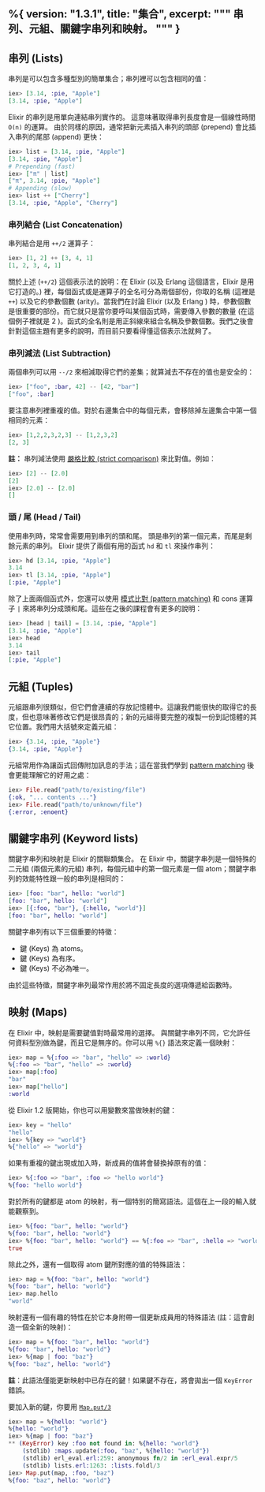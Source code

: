 %{
  version: "1.3.1",
  title: "集合",
  excerpt: """
  串列、元組、關鍵字串列和映射。
  """
}
---

## 串列 (Lists)

串列是可以包含多種型別的簡單集合；串列裡可以包含相同的值：

```elixir
iex> [3.14, :pie, "Apple"]
[3.14, :pie, "Apple"]
```

Elixir 的串列是用單向連結串列實作的。
這意味著取得串列長度會是一個線性時間 `O(n)` 的運算。
由於同樣的原因，通常把新元素插入串列的頭部 (prepend) 會比插入串列的尾部 (append) 更快：

```elixir
iex> list = [3.14, :pie, "Apple"]
[3.14, :pie, "Apple"]
# Prepending (fast)
iex> ["π" | list]
["π", 3.14, :pie, "Apple"]
# Appending (slow)
iex> list ++ ["Cherry"]
[3.14, :pie, "Apple", "Cherry"]
```

### 串列結合 (List Concatenation)

串列結合是用 `++/2` 運算子：

```elixir
iex> [1, 2] ++ [3, 4, 1]
[1, 2, 3, 4, 1]
```

關於上述 (`++/2`) 這個表示法的說明：在 Elixir (以及 Erlang 這個語言，Elixir 是用它打造的。) 裡，每個函式或是運算子的全名可分為兩個部份，你取的名稱 (這裡是 `++`) 以及它的參數個數 (arity)。當我們在討論 Elixir (以及 Erlang ) 時，參數個數是很重要的部份。而它就只是當你要呼叫某個函式時，需要傳入參數的數量 (在這個例子裡就是 2 )。函式的全名則是用正斜線來組合名稱及參數個數。我們之後會針對這個主題有更多的說明，而目前只要看得懂這個表示法就夠了。

### 串列減法 (List Subtraction)

兩個串列可以用 `--/2` 來相減取得它們的差集；就算減去不存在的值也是安全的：

```elixir
iex> ["foo", :bar, 42] -- [42, "bar"]
["foo", :bar]
```

要注意串列裡重複的值。對於右邊集合中的每個元素，會移除掉左邊集合中第一個相同的元素：

```elixir
iex> [1,2,2,3,2,3] -- [1,2,3,2]
[2, 3]
```

**註：** 串列減法使用 [嚴格比較 (strict comparison)](basics.md#comparison) 來比對值。例如：

```elixir
iex> [2] -- [2.0]
[2]
iex> [2.0] -- [2.0]
[]
```

### 頭 / 尾 (Head / Tail)

使用串列時，常常會需要用到串列的頭和尾。
頭是串列的第一個元素，而尾是剩餘元素的串列。
Elixir 提供了兩個有用的函式 `hd` 和 `tl` 來操作串列：

```elixir
iex> hd [3.14, :pie, "Apple"]
3.14
iex> tl [3.14, :pie, "Apple"]
[:pie, "Apple"]
```

除了上面兩個函式外，您還可以使用 [模式比對 (pattern matching)](/zh-hant/lessons/basics/pattern_matching) 和 cons 運算子 `|` 來將串列分成頭和尾。這些在之後的課程會有更多的說明：

```elixir
iex> [head | tail] = [3.14, :pie, "Apple"]
[3.14, :pie, "Apple"]
iex> head
3.14
iex> tail
[:pie, "Apple"]
```

## 元組 (Tuples)

元組跟串列很類似，但它們會連續的存放記憶體中。這讓我們能很快的取得它的長度，但也意味著修改它們是很昂貴的；新的元組得要完整的複製一份到記憶體的其它位置。我們用大括號來定義元組：

```elixir
iex> {3.14, :pie, "Apple"}
{3.14, :pie, "Apple"}
```

元組常用作為讓函式回傳附加訊息的手法；這在當我們學到 [pattern matching](/zh-hant/lessons/basics/pattern_matching) 後會更能理解它的好用之處：

```elixir
iex> File.read("path/to/existing/file")
{:ok, "... contents ..."}
iex> File.read("path/to/unknown/file")
{:error, :enoent}
```

## 關鍵字串列 (Keyword lists)

關鍵字串列和映射是 Elixir 的關聯類集合。
在 Elixir 中，關鍵字串列是一個特殊的二元組 (兩個元素的元組) 串列，每個元組中的第一個元素是一個 atom；關鍵字串列的效能特性跟一般的串列是相同的：

```elixir
iex> [foo: "bar", hello: "world"]
[foo: "bar", hello: "world"]
iex> [{:foo, "bar"}, {:hello, "world"}]
[foo: "bar", hello: "world"]
```

關鍵字串列有以下三個重要的特徵：

+ 鍵 (Keys) 為 atoms。
+ 鍵 (Keys) 為有序。
+ 鍵 (Keys) 不必為唯一。

由於這些特徵，關鍵字串列最常作用於將不固定長度的選項傳遞給函數時。

## 映射 (Maps)

在 Elixir 中，映射是需要鍵值對時最常用的選擇。
與關鍵字串列不同，它允許任何資料型別做為鍵，而且它是無序的。你可以用 `%{}` 語法來定義一個映射：

```elixir
iex> map = %{:foo => "bar", "hello" => :world}
%{:foo => "bar", "hello" => :world}
iex> map[:foo]
"bar"
iex> map["hello"]
:world
```

從 Elixir 1.2 版開始，你也可以用變數來當做映射的鍵：

```elixir
iex> key = "hello"
"hello"
iex> %{key => "world"}
%{"hello" => "world"}
```

如果有重複的鍵出現或加入時，新成員的值將會替換掉原有的值：

```elixir
iex> %{:foo => "bar", :foo => "hello world"}
%{foo: "hello world"}
```

對於所有的鍵都是 atom 的映射，有一個特別的簡寫語法。這個在上一段的輸入就能觀察到。

```elixir
iex> %{foo: "bar", hello: "world"}
%{foo: "bar", hello: "world"}
iex> %{foo: "bar", hello: "world"} == %{:foo => "bar", :hello => "world"}
true
```

除此之外，還有一個取得 atom 鍵所對應的值的特殊語法：

```elixir
iex> map = %{foo: "bar", hello: "world"}
%{foo: "bar", hello: "world"}
iex> map.hello
"world"
```

映射還有一個有趣的特性在於它本身附帶一個更新成員用的特殊語法 (註：這會創造一個全新的映射)：

```elixir
iex> map = %{foo: "bar", hello: "world"}
%{foo: "bar", hello: "world"}
iex> %{map | foo: "baz"}
%{foo: "baz", hello: "world"}
```

**註**：此語法僅能更新映射中已存在的鍵！如果鍵不存在，將會拋出一個 `KeyError` 錯誤。

要加入新的鍵，你要用 [`Map.put/3`](https://hexdocs.pm/elixir/Map.html#put/3)

```elixir
iex> map = %{hello: "world"}
%{hello: "world"}
iex> %{map | foo: "baz"}
** (KeyError) key :foo not found in: %{hello: "world"}
    (stdlib) :maps.update(:foo, "baz", %{hello: "world"})
    (stdlib) erl_eval.erl:259: anonymous fn/2 in :erl_eval.expr/5
    (stdlib) lists.erl:1263: :lists.foldl/3
iex> Map.put(map, :foo, "baz")
%{foo: "baz", hello: "world"}
```
